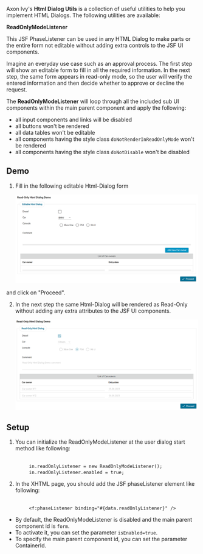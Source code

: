 Axon Ivy's **Html Dialog Utils** is a collection of useful utilities to help you implement HTML Dialogs. The following utilities are available:

**ReadOnlyModeListener**

This JSF PhaseListener can be used in any HTML Dialog to make parts or the entire form not editable without adding extra controls to the JSF UI components.

Imagine an everyday use case such as an approval process. The first step will show an editable form to fill in all the required information. In the next step, the same form appears in read-only mode, so the user will verify the entered information and then decide whether to approve or decline the request.

The **ReadOnlyModeListener** will loop through all the included sub UI components within the main parent component and apply the following:
* all input components and links will be disabled
* all buttons won't be rendered
* all data tables won't be editable
* all components having the style class `doNotRenderInReadOnlyMode` won't be rendered
* all components having the style class `doNotDisable` won't be disabled

## Demo

1. Fill in the following editable Html-Dialog form

   ![Editable-Html-Dialog](images/EditableHtmlDialog.PNG)

and click on "Proceed".


2. In the next step the same Html-Dialog will be rendered as Read-Only without adding any extra attributes to the JSF UI components.

   ![Read-Only-Html-Dialog](images/Read-OnlyHtmlDialog.PNG)

## Setup

1. You can initialize the ReadOnlyModeListener at the user dialog start method like following:

   ```
   
        in.readOnlyListener = new ReadOnlyModeListener();
        in.readOnlyListener.enabled = true;
   
   ```

2. In the XHTML page, you should add the JSF phaseListener element like following:

   ```
   
        <f:phaseListener binding="#{data.readOnlyListener}" />
   
   ```
   
* By default, the ReadOnlyModeListener is disabled and the main parent component id is `form`.
* To activate it, you can set the parameter `isEnabled=true`.
* To specify the main parent component id, you can set the parameter ContainerId.
